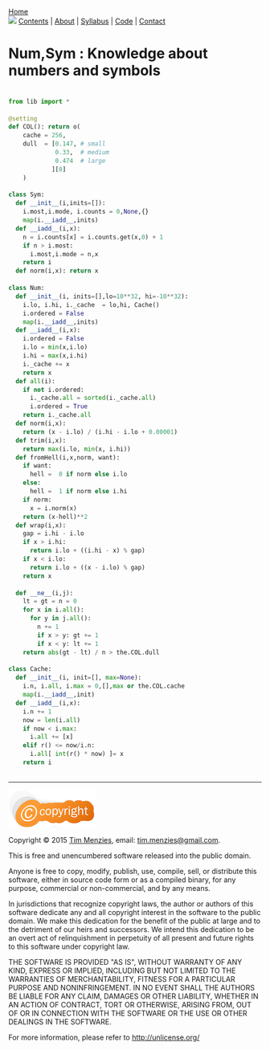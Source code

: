 
[Home](https://github.com/txt/mase/blob/master/README.md)   
[<img width=900 src="https://raw.githubusercontent.com/txt/mase/master/img/banner.png">](https://github.com/txt/mase/blob/master/README.md)
[Contents](https://github.com/txt/mase/blob/master/TOC.md) | [About](https://github.com/txt/mase/blob/master/ABOUT.md) | [Syllabus](https://github.com/txt/mase/blob/master/SYLLABUS.md) | [Code](https://github.com/txt/mase/tree/master/src) | [Contact](http://menzies.us)   



# Num,Sym : Knowledge about numbers and symbols

````python

from lib import *

@setting
def COL(): return o(
    cache = 256,
    dull  = [0.147, # small
             0.33,  # medium
             0.474  # large
            ][0]
    )

class Sym:
  def __init__(i,inits=[]):
    i.most,i.mode, i.counts = 0,None,{}
    map(i.__iadd__,inits)
  def __iadd__(i,x):
    n = i.counts[x] = i.counts.get(x,0) + 1
    if n > i.most:
      i.most,i.mode = n,x
    return i
  def norm(i,x): return x
  
class Num:
  def __init__(i, inits=[],lo=10**32, hi=-10**32):
    i.lo, i.hi, i._cache  = lo,hi, Cache()
    i.ordered = False
    map(i.__iadd__,inits)
  def __iadd__(i,x):
    i.ordered = False
    i.lo = min(x,i.lo)
    i.hi = max(x,i.hi)
    i._cache += x
    return x
  def all(i):
    if not i.ordered:
      i._cache.all = sorted(i._cache.all)
      i.ordered = True
    return i._cache.all
  def norm(i,x):
    return (x - i.lo) / (i.hi - i.lo + 0.00001)
  def trim(i,x):
    return max(i.lo, min(x, i.hi))
  def fromHell(i,x,norm, want):
    if want:
      hell =  0 if norm else i.lo
    else:
      hell =  1 if norm else i.hi
    if norm:
      x = i.norm(x) 
    return (x-hell)**2
  def wrap(i,x):
    gap = i.hi - i.lo
    if x > i.hi:
      return i.lo + ((i.hi - x) % gap)
    if x < i.lo:
      return i.lo + ((x - i.lo) % gap)
    return x
  
  def __ne__(i,j):
    lt = gt = n = 0
    for x in i.all():
      for y in j.all():
        n += 1
        if x > y: gt += 1
        if x < y: lt += 1
    return abs(gt - lt) / n > the.COL.dull
        
class Cache:
  def __init__(i, init=[], max=None):
    i.n, i.all, i.max = 0,[],max or the.COL.cache
    map(i.__iadd__,init)
  def __iadd__(i,x):
    i.n += 1
    now = len(i.all)
    if now < i.max:
      i.all += [x]
    elif r() <= now/i.n:
      i.all[ int(r() * now) ]= x
    return i
 
````

__________


![lic](img/license.png)

Copyright © 2015 [Tim Menzies](http://menzies.us), email: <tim.menzies@gmail.com>.

This is free and unencumbered software released into the public domain.

Anyone is free to copy, modify, publish, use, compile, sell, or
distribute this software, either in source code form or as a compiled
binary, for any purpose, commercial or non-commercial, and by any
means.

In jurisdictions that recognize copyright laws, the author or authors
of this software dedicate any and all copyright interest in the
software to the public domain. We make this dedication for the benefit
of the public at large and to the detriment of our heirs and
successors. We intend this dedication to be an overt act of
relinquishment in perpetuity of all present and future rights to this
software under copyright law.

THE SOFTWARE IS PROVIDED "AS IS", WITHOUT WARRANTY OF ANY KIND,
EXPRESS OR IMPLIED, INCLUDING BUT NOT LIMITED TO THE WARRANTIES OF
MERCHANTABILITY, FITNESS FOR A PARTICULAR PURPOSE AND NONINFRINGEMENT.
IN NO EVENT SHALL THE AUTHORS BE LIABLE FOR ANY CLAIM, DAMAGES OR
OTHER LIABILITY, WHETHER IN AN ACTION OF CONTRACT, TORT OR OTHERWISE,
ARISING FROM, OUT OF OR IN CONNECTION WITH THE SOFTWARE OR THE USE OR
OTHER DEALINGS IN THE SOFTWARE.

For more information, please refer to <http://unlicense.org/>

